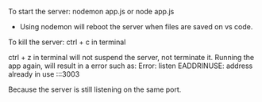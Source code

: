 To start the server:
nodemon app.js
or
node app.js

- Using nodemon will reboot the server when files are saved on vs code. 


To kill the server:
ctrl + c in terminal

ctrl + z in terminal will not suspend the server, not terminate it.
Running the app again, will result in a error such as:
Error: listen EADDRINUSE: address already in use :::3003

Because the server is still listening on the same port.
